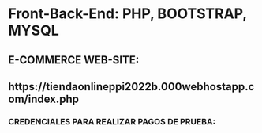 # Front-Back-End: PHP, BOOTSTRAP, MYSQL

<h2>E-COMMERCE WEB-SITE: </h2>

<h2> https://tiendaonlineppi2022b.000webhostapp.com/index.php </h2>

<h3> CREDENCIALES PARA REALIZAR PAGOS DE PRUEBA: <h3>
